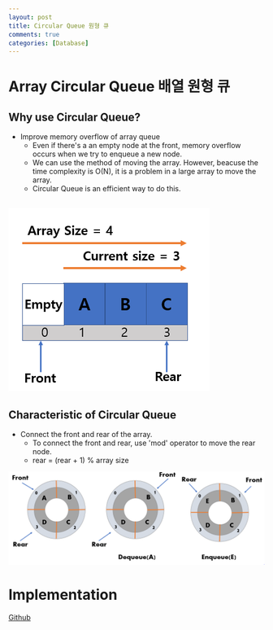 ```yaml
---
layout: post
title: Circular Queue 원형 큐
comments: true
categories: [Database]
---
```


# Array Circular Queue 배열 원형 큐

## Why use Circular Queue?

- Improve memory overflow of array queue
  - Even if there's a an empty node at the front, memory overflow occurs when we try to enqueue a new node.
  - We can use the method of moving the array. However, beacuse the time complexity is O(N), it is a problem in a large array to move the array.
  - Circular Queue is an efficient way to do this.

## ![CQ1](/public/images/CQ2.PNG)

## Characteristic of Circular Queue

- Connect the front and rear of the array.
  - To connect the front and rear, use 'mod' operator to move the rear node.
  - rear = (rear + 1) % array size

![CQ2](/public/images/CQ1.PNG)

# Implementation

[Github](https://github.com/HyoSup0513/study/blob/master/Datastructure/Queue/CircularQueue.c)
